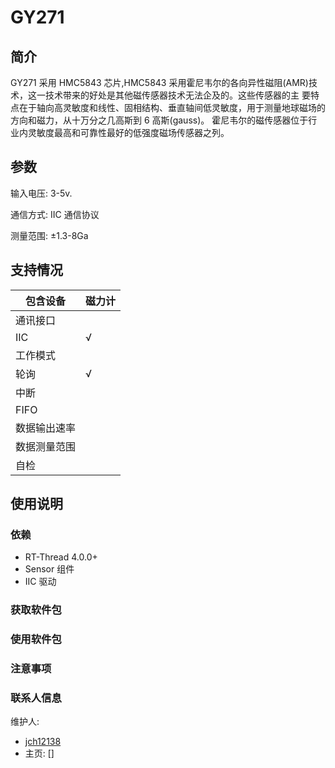 <!--
 * @Author: your name
 * @Date: 2020-01-10 10:52:06
 * @LastEditTime: 2020-01-10 11:00:00
 * @LastEditors: your name
 * @Description: In User Settings Edit
 * @FilePath: /stm32f407-atk-explorer/gy271/README.md
 -->
# GY271

## 简介

GY271 采用 HMC5843 芯片,HMC5843 采用霍尼韦尔的各向异性磁阻(AMR)技术，这一技术带来的好处是其他磁传感器技术无法企及的。这些传感器的主 要特点在于轴向高灵敏度和线性、固相结构、垂直轴间低灵敏度，用于测量地球磁场的方向和磁力，从十万分之几高斯到 6 高斯(gauss)。 霍尼韦尔的磁传感器位于行业内灵敏度最高和可靠性最好的低强度磁场传感器之列。



## 参数

输入电压: 3-5v.

通信方式: IIC 通信协议

测量范围: ±1.3-8Ga



## 支持情况

| 包含设备     | 磁力计 |
| ------------ | ------ |
| 通讯接口     |        |
| IIC          | √      |
| 工作模式     |        |
| 轮询         | √      |
| 中断         |        |
| FIFO         |        |
| 数据输出速率 |        |
| 数据测量范围 |        |
| 自检         |        |

## 使用说明

### 依赖

* RT-Thread 4.0.0+
* Sensor 组件
* IIC 驱动

### 获取软件包

### 使用软件包

### 注意事项

### 联系人信息

维护人:

* [jch12138](https://github.com/jch12138)
* 主页: []